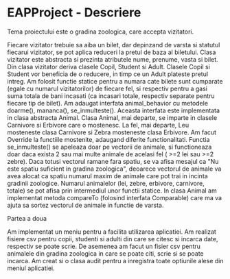 # EAPProject - Descriere

Tema proiectului este o gradina zoologica, care accepta vizitatori.

Fiecare vizitator trebuie sa aiba un bilet, dar depinzand de varsta 
si statutul fiecarui vizitator, se pot aplica reduceri la pretul de baza al biletului.
Clasa vizitator este abstracta si prezinta atributele nume, prenume, vasta si bilet.
Din clasa vizitator deriva clasele Copil, Student si Adult.
Clasele Copil si Student vor beneficia de o reducere, in timp ce un Adult 
plateste pretul intreg.
Am folosit functie statice pentru a numara cate bilete sunt cumparate (egale cu numarul 
vizitatorilor) de fiecare fel, si respectiv pentru a gasi suma totala de bani incasati (ca incasari
totale, respectiv separate pentru fiecare tip de bilet).
Am adaugat interfata animal_behavior cu metodele doarme(), mananca(), se_inmulteste().
Aceasta interfata este implementata in clasa abstracta Animal. 
Clasa Animal, mai departe, se imparte in clasele Carnivore si Erbivore care o mostenesc.
La fel, mai departe, Leu mosteneste clasa Carnivore si Zebra mosteneste clasa Erbivore.
Am facut Override la functiile mostenite, adaugand diferite functionalitati.
Functia se_inmulteste() se apeleaza doar pe vectorii de animale, si functioneaza doar
daca exista 2 sau mai multe animale de acelasi fel ( >=2 lei sau >=2 zebre). Daca totusi
vectorul ramane fara spatiu, se va afisa mesajul ca "Nu este spatiu suficient in gradina zoologica",
deoarece vectorul de animale va avea alocat ca spatiu numarul maxim de animale care pot trai in
incinta gradinii zoologice.
Numarul animalelor (lei, zebre, erbivore, carnivore, totale) se pot afisa prin intermediul unor functii
statice. In clasa Animal am implementat metoda compareTo (folosind interfata Comparable) care ma va ajuta
sa sortez vectorul de animale in functie de varsta.


Partea a doua 


Am implementat un meniu pentru a facilita utilizarea aplicatiei. Am realizat fisiere csv pentru
copii, studenti si adulti din care se citesc si incarca date, respectiv se poate scrie. De asemenea
am facut un fisier csv pentru animalele din gradina zoologica in care se poate citi, scrie si se poate
incarca. Am creat si o clasa audit pentru a inregistra toate optiunile alese din meniul aplicatiei.  
